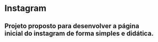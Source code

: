 # Instagram
## Projeto proposto para desenvolver a página inicial do instagram de forma simples e didática.
